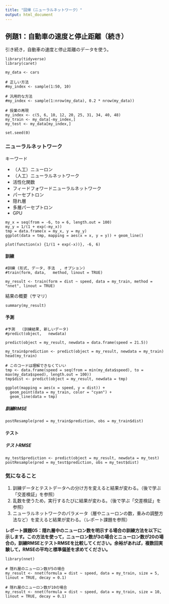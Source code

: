 ```yaml
---
title: "回帰（ニューラルネットワーク）"
output: html_document
---
```


## 例題1：⾃動⾞の速度と停⽌距離（続き）

引き続き，⾃動⾞の速度と停⽌距離のデータを使う。

```{r, message=FALSE}
library(tidyverse)
library(caret)

my_data <- cars

# 正しい方法
#my_index <- sample(1:50, 10)

# 汎用的な方法
#my_index <- sample(1:nrow(my_data), 0.2 * nrow(my_data))

# 授業の再現
my_index <- c(5, 6, 10, 12, 20, 25, 31, 34, 40, 48)
my_train <- my_data[-my_index,]
my_test <- my_data[my_index,]

set.seed(0)
```

### ニューラルネットワーク

キーワード

* （人工）ニューロン
* （人工）ニューラルネットワーク
* 活性化関数
* フィードフォワードニューラルネットワーク
* パーセプトロン
* 隠れ層
* 多層パーセプトロン
* GPU

```{r}
my_x = seq(from = -6, to = 6, length.out = 100)
my_y = 1/(1 + exp(-my_x))
tmp = data.frame(x = my_x, y = my_y)
ggplot(data = tmp, mapping = aes(x = x, y = y)) + geom_line()
```

```{r}
plot(function(x) {1/(1 + exp(-x))}, -6, 6)
```



#### 訓練

```{r, results=FALSE, warning=FALSE}
#訓練 (形式, データ, 手法  , オプション)
#train(form, data,   method, linout = TRUE)

my_result <- train(form = dist ~ speed, data = my_train, method = "nnet", linout = TRUE)
```

結果の概要（サマリ）

```{r}
summary(my_result)
```

#### 予測

```{r}
#予測   (訓練結果, 新しいデータ)
#predict(object,   newdata)

predict(object = my_result, newdata = data.frame(speed = 21.5))
```

```{r}
my_train$prediction <- predict(object = my_result, newdata = my_train)
head(my_train)
```

```{r}
# このコードは理解できなくていい
tmp <- data.frame(speed = seq(from = min(my_data$speed), to = max(my_data$speed), length.out = 100))
tmp$dist <- predict(object = my_result, newdata = tmp)

ggplot(mapping = aes(x = speed, y = dist)) +
  geom_point(data = my_train, color = "cyan") +
  geom_line(data = tmp)
```

##### 訓練RMSE

```{r}
postResample(pred = my_train$prediction, obs = my_train$dist)
```

#### テスト

##### テストRMSE

```{r}
my_test$prediction <- predict(object = my_result, newdata = my_test)
postResample(pred = my_test$prediction, obs = my_test$dist)
```

### 気になること

1. 訓練データとテストデータへの分け方を変えると結果が変わる。（後で学ぶ「交差検証」を参照）
1. 乱数を使うため，実行するたびに結果が変わる。（後で学ぶ「交差検証」を参照）
1. ニューラルネットワークのパラメータ（層やニューロンの数，重みの調整方法など）を変えると結果が変わる。（レポート課題を参照）

**レポート課題05：隠れ層中のニューロン数を明示する場合の訓練方法を以下に示します。この方法を使って，ニューロン数が3の場合とニューロン数が20の場合の，訓練RMSEとテストRMSEを比較してください。余裕があれば，複数回実験して，RMSEの平均と標準偏差を求めてください。**

```{r, results=FALSE, warning=FALSE}
library(nnet)

# 隠れ層のニューロン数が5の場合
my_result <- nnet(formula = dist ~ speed, data = my_train, size = 5, linout = TRUE, decay = 0.1)

# 隠れ層のニューロン数が10の場合
my_result <- nnet(formula = dist ~ speed, data = my_train, size = 10, linout = TRUE, decay = 0.1)
```
